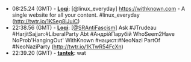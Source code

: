 * <a id="08:25.24">08:25.24 (GMT)</a> - __[Loqi](https://github.com/Loqi)__: [@linux_everyday] https://withknown.com - A single website for all your content.  #linux_everyday (http://twtr.io/1KSeg8iJuiC)
* <a id="22:38.56">22:38.56 (GMT)</a> - __[Loqi](https://github.com/Loqi)__: [<a href="https://twitter.com/SRAntiFascism">@SRAntiFascism</a>] Ask #JTrudeau #HarjitSajjan:#LiberalParty Abt #АндрійПарубій WhoSeem2Have NoProb'HangingOut' WithKnown #нацист:#NeoNazi PartOf #NeoNaziParty (http://twtr.io/1KTwR54FcXn)
* <a id="22:39.20">22:39.20 (GMT)</a> - __[tantek](https://github.com/tantek)__: wat
